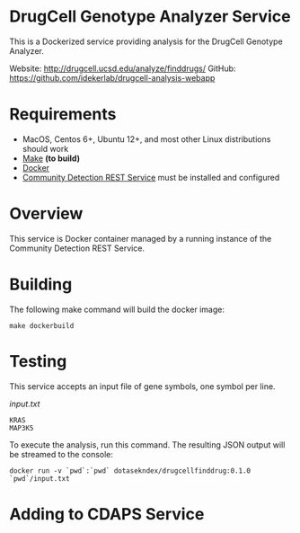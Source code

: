 [docker]: https://www.docker.com/
[make]: https://www.gnu.org/software/make
[cdrest]: https://github.com/cytoscape/communitydetection-rest-server

DrugCell Genotype Analyzer Service
==================================

This is a Dockerized service providing analysis for the DrugCell Genotype Analyzer.

Website: http://drugcell.ucsd.edu/analyze/finddrugs/ 
GitHub: https://github.com/idekerlab/drugcell-analysis-webapp

Requirements
=============

* MacOS, Centos 6+, Ubuntu 12+, and most other Linux distributions should work
* [Make][make] **(to build)**
* [Docker]
* [Community Detection REST Service][cdrest] must be installed and configured

Overview
========

This service is Docker container managed by a running instance of the Community Detection REST Service.

Building
========

The following make command will build the docker image:

```
make dockerbuild
```



Testing
=======

This service accepts an input file of gene symbols, one symbol per line.

*input.txt*
```
KRAS
MAP3K5
```

To execute the analysis, run this command. The resulting JSON output will be streamed to the console:

```
docker run -v `pwd`:`pwd` dotasekndex/drugcellfinddrug:0.1.0 `pwd`/input.txt
```

Adding to CDAPS Service
=======================

